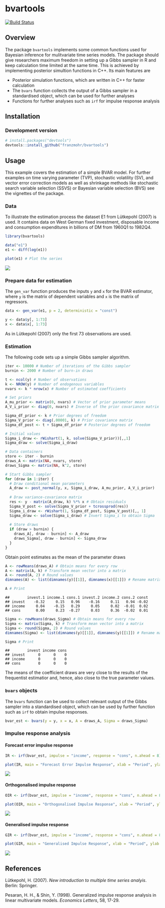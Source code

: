 
bvartools
=========

[![Build Status](https://travis-ci.org/franzmohr/bvartools.svg?branch=master)](https://travis-ci.org/franzmohr/bvartools)

Overview
--------

The package `bvartools` implements some common functions used for Bayesian inference for mulitvariate time series models. The package should give researchers maximum freedom in setting up a Gibbs sampler in R and keep calculation time limited at the same time. This is achieved by implementing posterior simultion functions in C++. Its main features are

-   Posterior simulation functions, which are written in C++ for faster calculation
-   The `bvars` function collects the output of a Gibbs sampler in a standardised object, which can be used for further analyses
-   Functions for further analyses such as `irf` for impulse response analysis

Installation
------------

### Development version

``` r
# install.packages("devtools")
devtools::install_github("franzmohr/bvartools")
```

Usage
-----

This example covers the estimation of a simple BVAR model. For further examples on time varying parameter (TVP), stochastic volatility (SV), and vector error correction models as well as shrinkage methods like stochastic search variable selection (SSVS) or Bayesian variable selection (BVS) see the vignettes of the package.

### Data

To illustrate the estimation process the dataset E1 from Lütkepohl (2007) is used. It contains data on West German fixed investment, disposable income and consumption expenditures in billions of DM from 1960Q1 to 1982Q4.

``` r
library(bvartools)

data("e1")
e1 <- diff(log(e1))

plot(e1) # Plot the series
```

<img src="README_files/figure-markdown_github/data-1.png" style="display: block; margin: auto;" />

### Prepare data for estimation

The `gen_var` function produces the inputs `y` and `x` for the BVAR estimator, where `y` is the matrix of dependent variables and `x` is the matrix of regressors.

``` r
data <- gen_var(e1, p = 2, deterministic = "const")

y <- data$y[, 1:73]
x <- data$x[, 1:73]
```

As in Lütkepohl (2007) only the first 73 observations are used.

### Estimation

The following code sets up a simple Gibbs sampler algorithm.

``` r
iter <- 10000 # Number of iterations of the Gibbs sampler
burnin <- 2000 # Number of burn-in draws

t <- ncol(y) # Number of observations
k <- NROW(y) # Number of endogenous variables
nvars <- k * nrow(x) # Number of estimated coefficients

# Set priors
A_mu_prior <- matrix(0, nvars) # Vector of prior parameter means
A_V_i_prior <- diag(0, nvars) # Inverse of the prior covariance matrix

Sigma_df_prior <- k # Prior degrees of freedom
Sigma_V_prior <- diag(.00001, k) # Prior covariance matrix
Sigma_df_post <- t + Sigma_df_prior # Posterior degrees of freedom

# Initial values
Sigma_i_draw <- rWishart(1, k, solve(Sigma_V_prior))[,,1]
Sigma_draw <- solve(Sigma_i_draw)

# Data containers
store <- iter - burnin
draws_A <- matrix(NA, nvars, store)
draws_Sigma <- matrix(NA, k^2, store)

# Start Gibbs sampler
for (draw in 1:iter) {
  # Draw conditional mean parameters
  A_draw <- post_normal(y, x, Sigma_i_draw, A_mu_prior, A_V_i_prior)
  
  # Draw variance-covariance matrix
  res <- y - matrix(A_draw, k) %*% x # Obtain residuals
  Sigma_V_post <- solve(Sigma_V_prior + tcrossprod(res))
  Sigma_i_draw <- rWishart(1, Sigma_df_post, Sigma_V_post)[,, 1]
  Sigma_draw <- solve(Sigma_i_draw) # Invert Sigma_i to obtain Sigma
  
  # Store draws
  if (draw > burnin) {
    draws_A[, draw - burnin] <- A_draw
    draws_Sigma[, draw - burnin] <- Sigma_draw
  }
}
```

Obtain point estimates as the mean of the parameter draws

``` r
A <- rowMeans(draws_A) # Obtain means for every row
A <- matrix(A, k) # Transform mean vector into a matrix
A <- round(A, 2) # Round values
dimnames(A) <- list(dimnames(y)[[1]], dimnames(x)[[1]]) # Rename matrix dimensions

A # Print
```

    ##        invest.1 income.1 cons.1 invest.2 income.2 cons.2 const
    ## invest    -0.32     0.15   0.96    -0.16     0.11   0.94 -0.02
    ## income     0.04    -0.15   0.29     0.05     0.02  -0.01  0.02
    ## cons       0.00     0.23  -0.27     0.03     0.36  -0.02  0.01

``` r
Sigma <- rowMeans(draws_Sigma) # Obtain means for every row
Sigma <- matrix(Sigma, k) # Transform mean vector into a matrix
Sigma <- round(Sigma, 2) # Round values
dimnames(Sigma) <- list(dimnames(y)[[1]], dimnames(y)[[1]]) # Rename matrix dimensions

Sigma # Print
```

    ##        invest income cons
    ## invest      0      0    0
    ## income      0      0    0
    ## cons        0      0    0

The means of the coefficient draws are very close to the results of the frequentist estimatior and, hence, also close to the true parameter values.

### `bvars` objects

The `bvars` function can be used to collect relevant output of the Gibbs sampler into a standardised object, which can be used by further function such as `irf` to obtain impulse responses.

``` r
bvar_est <- bvars(y = y, x = x, A = draws_A, Sigma = draws_Sigma)
```

### Impulse response analysis

#### Forecast error impulse response

``` r
IR <- irf(bvar_est, impulse = "income", response = "cons", n.ahead = 8)

plot(IR, main = "Forecast Error Impulse Response", xlab = "Period", ylab = "Response")
```

![](README_files/figure-markdown_github/feir-1.png)

#### Orthogonalised impulse response

``` r
OIR <- irf(bvar_est, impulse = "income", response = "cons", n.ahead = 8, type = "oir")

plot(OIR, main = "Orthogonalised Impulse Response", xlab = "Period", ylab = "Response")
```

![](README_files/figure-markdown_github/oir-1.png)

#### Generalised impulse response

``` r
GIR <- irf(bvar_est, impulse = "income", response = "cons", n.ahead = 8, type = "gir")

plot(GIR, main = "Generalised Impulse Response", xlab = "Period", ylab = "Response")
```

![](README_files/figure-markdown_github/gir-1.png)

References
----------

Lütkepohl, H. (2007). *New introduction to multiple time series analyis*. Berlin: Springer.

Pesaran, H. H., & Shin, Y. (1998). Generalized impulse response analysis in linear multivariate models. *Economics Letters*, 58, 17-29.
